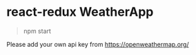 # react-redux WeatherApp

> npm start

Please add your own api key from https://openweathermap.org/
